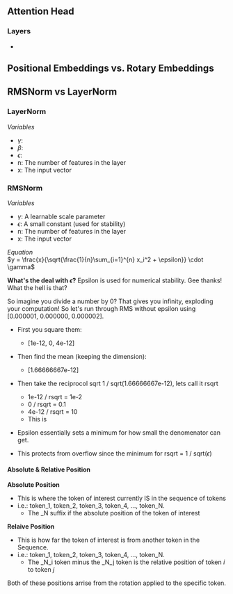 ## Attention Head

### Layers

-

## Positional Embeddings vs. Rotary Embeddings

## RMSNorm vs LayerNorm

### LayerNorm

_Variables_

- $\gamma$:
- $\beta$:
- $\epsilon$:
- n: The number of features in the layer
- x: The input vector

### RMSNorm

_Variables_

- $\gamma$: A learnable scale parameter
- $\epsilon$: A small constant (used for stability)
- n: The number of features in the layer
- x: The input vector

_Equation_\
 $y = \frac{x}{\sqrt{\frac{1}{n}\sum_{i=1}^{n} x_i^2 + \epsilon}} \cdot \gamma$

**What's the deal with $\epsilon$?**
Epsilon is used for numerical stability.
Gee thanks! What the hell is that?

So imagine you divide a number by 0? That gives you infinity, exploding your computation!
So let's run through RMS without epsilon using [0.000001, 0.000000, 0.000002].

- First you square them:

  - [1e-12, 0, 4e-12]

- Then find the mean (keeping the dimension):

  - [1.66666667e-12]

- Then take the reciprocol sqrt 1 / sqrt(1.66666667e-12), lets call it rsqrt

  - 1e-12 / rsqrt = 1e-2
  - 0 / rsqrt = 0.1
  - 4e-12 / rsqrt = 10
  - This is

- Epsilon essentially sets a minimum for how small the denomenator can get.
- This protects from overflow since the minimum for rsqrt = 1 / sqrt($\epsilon$)

#### Absolute & Relative Position

**Absolute Position**

- This is where the token of interest currently IS in the sequence of tokens
- i.e.: token_1, token_2, token_3, token_4, ..., token_N.
  - The \_N suffix if the absolute position of the token of interest

**Relaive Position**

- This is how far the token of interest is from another token in the Sequence.
- i.e.: token_1, token_2, token_3, token_4, ..., token_N.
  - The \_N_i token minus the \_N_j token is the relative position of token _i_ to token _j_

Both of these positions arrise from the rotation applied to the specific token.
